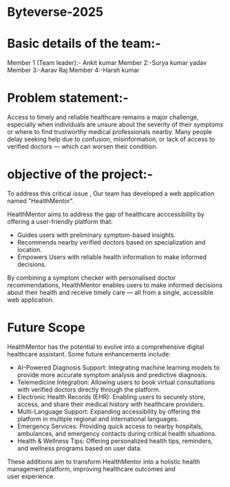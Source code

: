 # Byteverse-2025
# Basic details of the team:-
Member 1 (Team leader):- Ankit kumar
Member 2:-Surya kumar yadav
Member 3:-Aarav Raj
Member 4:-Harsh kumar

# Problem statement:-
Access to timely and reliable healthcare remains a major challenge, especially when individuals are unsure about the severity of their symptoms or where to find trustworthy medical professionals nearby. Many people delay seeking help due to confusion, misinformation, or lack of access to verified doctors — which can worsen their condition.


# objective of the project:-
To address this critical issue , Our team has developed a web application named "HealthMentor".

HealthMentor aims to address the gap of healthcare acccessibility by offering a user-friendly platform that:
- Guides users with preliminary symptom-based insights.
- Recommends nearby verified doctors based on specialization and location.
- Empowers Users with reliable health information to make informed decisions.

By combining a symptom checker with personalised doctor recommendations, HealthMentor enables users to make informed decisions about their health and receive timely care — all from a single, accessible web application.

# Future Scope

HealthMentor has the potential to evolve into a comprehensive digital healthcare assistant. Some future enhancements include:

-  AI-Powered Diagnosis Support: Integrating machine learning models to provide more accurate symptom analysis and predictive diagnosis.
- Telemedicine Integration: Allowing users to book virtual consultations with verified doctors directly through the platform.
- Electronic Health Records (EHR): Enabling users to securely store, access, and share their medical history with healthcare providers.
- Multi-Language Support: Expanding accessibility by offering the platform in multiple regional and international languages.
- Emergency Services: Providing quick access to nearby hospitals, ambulances, and emergency contacts during critical health situations.
- Health & Wellness Tips: Offering personalized health tips, reminders, and wellness programs based on user data.

These additions aim to transform HealthMentor into a holistic health management platform, improving healthcare outcomes and user experience.